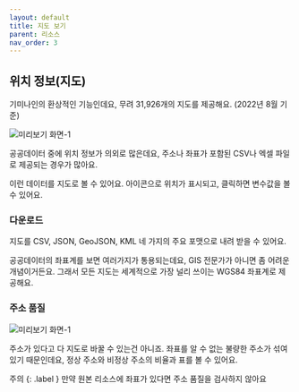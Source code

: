 ```yaml
---
layout: default
title: 지도 보기
parent: 리소스
nav_order: 3
---
```


## 위치 정보(지도)

기미나인의 환상적인 기능인데요, 무려 31,926개의 지도를 제공해요. (2022년 8월 기준)

![미리보기 화면-1](/public-data/images/map-1.png)

공공데이터 중에 위치 정보가 의외로 많은데요, 주소나 좌표가 포함된 CSV나 엑셀 파일로 제공되는 경우가 많아요.

이런 데이터를 지도로 볼 수 있어요. 아이콘으로 위치가 표시되고, 클릭하면 변수값을 볼 수 있어요.

### 다운로드

지도를 CSV, JSON, GeoJSON, KML 네 가지의 주요 포맷으로 내려 받을 수 있어요.

공공데이터의 좌표계를 보면 여러가지가 통용되는데요, GIS 전문가가 아니면 좀 어려운 개념이거든요.
그래서 모든 지도는 세계적으로 가장 널리 쓰이는 WGS84 좌표계로 제공해요. 

### 주소 품질

![미리보기 화면-1](/public-data/images/address-1.png)

주소가 있다고 다 지도로 바꿀 수 있는건 아니죠. 좌표를 알 수 없는 불량한 주소가 섞여 있기 때문인데요,
정상 주소와 비정상 주소의 비율과 표를 볼 수 있어요.

주의
{: .label }
만약 원본 리소스에 좌표가 있다면 주소 품질을 검사하지 않아요